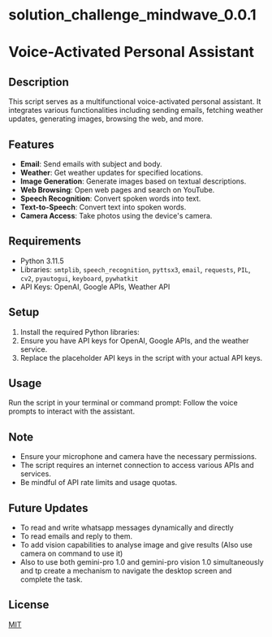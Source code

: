 # solution_challenge_mindwave_0.0.1

# Voice-Activated Personal Assistant

## Description
This script serves as a multifunctional voice-activated personal assistant. It integrates various functionalities including sending emails, fetching weather updates, generating images, browsing the web, and more.

## Features
- **Email**: Send emails with subject and body.
- **Weather**: Get weather updates for specified locations.
- **Image Generation**: Generate images based on textual descriptions.
- **Web Browsing**: Open web pages and search on YouTube.
- **Speech Recognition**: Convert spoken words into text.
- **Text-to-Speech**: Convert text into spoken words.
- **Camera Access**: Take photos using the device's camera.

## Requirements
- Python 3.11.5
- Libraries: `smtplib`, `speech_recognition`, `pyttsx3`, `email`, `requests`, `PIL`, `cv2`, `pyautogui`, `keyboard`, `pywhatkit`
- API Keys: OpenAI, Google APIs, Weather API

## Setup
1. Install the required Python libraries:
2. Ensure you have API keys for OpenAI, Google APIs, and the weather service.
3. Replace the placeholder API keys in the script with your actual API keys.

## Usage
Run the script in your terminal or command prompt:
Follow the voice prompts to interact with the assistant.

## Note
- Ensure your microphone and camera have the necessary permissions.
- The script requires an internet connection to access various APIs and services.
- Be mindful of API rate limits and usage quotas.

## Future Updates 
 - To read and write whatsapp messages dynamically and directly
 - To read emails and reply to them.
 - To add vision capabilities to analyse image and give results (Also use camera on command to use it)
 - Also to use both gemini-pro 1.0 and gemini-pro vision 1.0 simultaneously and tp create a mechanism to navigate the desktop screen and complete the task.


## License
[MIT](https://choosealicense.com/licenses/mit/)


